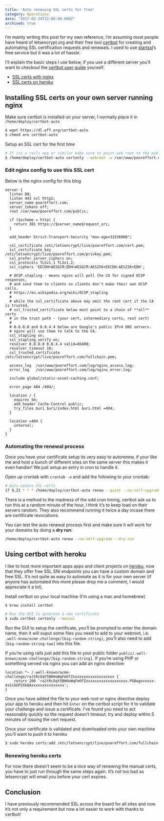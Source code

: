 ```yaml
---
title: 'Auto renewing SSL certs for free'
category: Operations
date: "2017-02-24T22:00:00.000Z"
archived: true
---
```


I’m mainly writing this post for my own reference, I’m assuming most people have heard of letsencrypt.org and their free tool [certbot](https://certbot.eff.org/) for creating and automating SSL certification requests and renewals. I used to use [startssl](https://www.startssl.com/)’s free service but it was a lot of hassle.

I’ll explain the basic steps I use below, if you use a different server you’ll want to checkout the [certbot user guide](https://certbot.eff.org/docs/using.html#) yourself.

- [SSL certs with nginx](#installing-ssl-certs-on-your-own-server-running-nginx)
- [SSL certs on heroku](#using-certbot-with-heroku)

## Installing SSL certs on your own server running nginx

Make sure certbot is installed on your server, I normally place it in `/home/deploy/certbot-auto`

```sh
$ wget https://dl.eff.org/certbot-auto
$ chmod a+x certbot-auto
```

Setup an SSL cert for the first time

```sh
# If its a rails app or similar make sure to point web root to the public/ folder
$ /home/deploy/certbot-auto certonly --webroot -w /var/www/pooreffort.com/public -d pooreffort.com -d www.pooreffort.com
```

### Edit nginx config to use this SSL cert

Below is the nginx config for this blog

```nginx
server {
  listen 80;
  listen 443 ssl http2;
  server_name pooreffort.com;
  server_tokens off;
  root /var/www/pooreffort.com/public;

  if ($scheme = http) {
    return 301 https://$server_name$request_uri;
  }

  add_header Strict-Transport-Security "max-age=31536000";

  ssl_certificate /etc/letsencrypt/live/pooreffort.com/cert.pem;
  ssl_certificate_key /etc/letsencrypt/live/pooreffort.com/privkey.pem;
  ssl_prefer_server_ciphers on;
  ssl_protocols TLSv1.1 TLSv1.2;
  ssl_ciphers 'EECDH+AESGCM:EDH+AESGCM:AES256+EECDH:AES256+EDH';

  # OCSP stapling - means nginx will poll the CA for signed OCSP responses,
  # and send them to clients so clients don't make their own OCSP calls.
  # https://en.wikipedia.org/wiki/OCSP_stapling
  #
  # while the ssl_certificate above may omit the root cert if the CA is trusted,
  # ssl_trusted_certificate below must point to a chain of **all** certs
  # in the trust path - (your cert, intermediary certs, root cert)
  #
  # 8.8.8.8 and 8.8.4.4 below are Google's public IPv4 DNS servers.
  # nginx will use them to talk to the CA.
  ssl_stapling on;
  ssl_stapling_verify on;
  resolver 8.8.8.8 8.8.4.4 valid=86400;
  resolver_timeout 10;
  ssl_trusted_certificate /etc/letsencrypt/live/pooreffort.com/fullchain.pem;

  access_log  /var/www/pooreffort.com/log/nginx_access.log;
  error_log   /var/www/pooreffort.com/log/nginx_error.log;

  include global/static-asset-caching.conf;

  error_page 404 /404/;

  location / {
    expires 5m;
    add_header Cache-Control public;
    try_files $uri $uri/index.html $uri.html =404;
  }

  location =404 {
    internal;
  }
}
```

### Automating the renewal process

Once you have your certificate setup its very easy to autorenew, if your like me and host a bunch of different sites on the same server this makes it even handier! We just setup an entry in cron to handle it.

Open up crontab with `crontab -e` and add the following to your crontab:

```sh
# Auto update SSL certs
17 9,21 * * * /home/deploy/certbot-auto renew --quiet --no-self-upgrade  --post-hook "service nginx restart"
```

There is a method to the madness of the odd cron timing, certbot ask us to run this at a random minute of the hour, I think it’s to keep load on their servers random. They also recommend running it twice a day incase there are certificate revocations.

You can test the auto renewal process first and make sure it will work for your domains by doing a **dry run**:

```sh
/home/deploy/certbot-auto renew --no-self-upgrade --dry-run
```

## Using certbot with heroku

I like to host more important apps apps and client projects on [heroku](https://heroku.com/), now that they offer free SSL SNI endpoints you can have a custom domain and free SSL. It’s not quite as easy to automate as it is for your own server (if anyone has automated this more please drop me a comment, I would appreciate it a lot).

Install certbot on your local machine (I’m using a mac and homebrew)

```sh
$ brew install certbot

# Run the GUI to generate a new certificate
$ sudo certbot certonly --manual
```

Run the GUI to setup the certificate, you’ll be prompted to enter the domain name, then it will ouput some files you need to add to your webroot, i.e. `.well-know/acme-challenge/[big-random-string]`, you’ll also need to add `[big-random-string-two]` into this file.

If you’re using rails just add this file to your public folder `public/.well-known/acme-challenge/[big-random-string]`. If you’re using PHP or something served via nginx you can add an nginx directive:

```nginx
location ^~ /.well-known/acme-challenge/raJtRcOqY5BHHoWqFmOfZxxxxxxxxxxxxxxxxxxx {
    return 200 'raJtRcOqY5BHHoWqFmOfZxxxxxxxxxxxxxxxxxxx.PG8wgxxxxxx-4xSiGGP2XkQAxxxxxxxxxxxxxxx';
}
```

Once you have added the file to your web root or nginx directive deploy your app to heroku and then hit `Enter` on the certbot script for it to validate your challenge and issue a certificate. I’ve found you need to act reasonably quickly so the request doesn’t timeout, try and deploy within 5 minutes of issuing the cert request.

Once your certificate is validated and downloaded onto your own machine you’ll want to push it to heroku

```sh
$ sudo heroku certs:add /etc/letsencrypt/live/pooreffort.com/fullchain.pem /etc/letsencrypt/live/pooreffort.com/privkey.pem -a pooreffort
```

### Renewing heroku certs

For now there doesn’t seem to be a nice way of renewing the manual certs, you have to just run through the same steps again. It’s not too bad as letsencrypt will email you before your cert expires.

## Conclusion

I have previously recommended SSL across the board for all sites and now it’s not only a requirement but now a lot easier to work with thanks to certbot!
